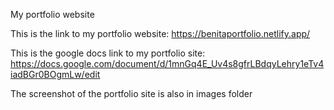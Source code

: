My portfolio website

This is the link to my portfolio website: https://benitaportfolio.netlify.app/

This is the google docs link to my portfolio site: https://docs.google.com/document/d/1mnGq4E_Uv4s8gfrLBdqyLehry1eTv4iadBGr0BOgmLw/edit

The screenshot of the portfolio site is also in images folder